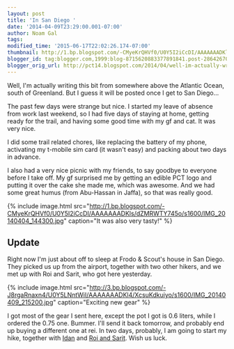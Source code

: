 ```yaml
---
layout: post
title: 'In San Diego '
date: '2014-04-09T23:29:00.001-07:00'
author: Noam Gal
tags:
modified_time: '2015-06-17T22:02:26.174-07:00'
thumbnail: http://1.bp.blogspot.com/-CMyeKrQHVf0/U0Y5I2iCcDI/AAAAAAADKls/dZMRWTY745o/s72-c/IMG_20140404_144300.jpg
blogger_id: tag:blogger.com,1999:blog-8715620883377891841.post-2864267056391808629
blogger_orig_url: http://pct14.blogspot.com/2014/04/well-im-actually-writing-this-bit-from.html
---
```


Well, I'm actually writing this bit from somewhere above the Atlantic Ocean, south of Greenland. But I guess it will be posted once I get to San Diego...

The past few days were strange but nice. I started my leave of absence from work last weekend, so I had five days of staying at home, getting ready for the trail, and having some good time with my gf and cat. It was very nice.

I did some trail related chores, like replacing the battery of my phone, activating my t-mobile sim card (it wasn't easy) and packing about two days in advance.

I also had a very nice picnic with my friends, to say goodbye to everyone before I take off. My gf surprised me by getting an edible PCT logo and putting it over the cake she made me, which was awesome. And we had some great humus (from Abu-Hassan in Jaffa), so that was really good.

{% include image.html src="http://1.bp.blogspot.com/-CMyeKrQHVf0/U0Y5I2iCcDI/AAAAAAADKls/dZMRWTY745o/s1600/IMG_20140404_144300.jpg" caption="It was also very tasty!" %}

Update
---
Right now I'm just about off to sleep at Frodo & Scout's house in San Diego. They picked us up from the airport, together with two other hikers, and we met up with Roi and Sarit, who got here yesterday.

{% include image.html src="http://3.bp.blogspot.com/-J8rgaRnaxn4/U0Y5LNntWiI/AAAAAAADKl4/XcsuKdkuiyo/s1600/IMG_20140409_215200.jpg" caption="Exciting new gear" %}

I got most of the gear I sent here, except the pot I got is 0.6 liters, while I ordered the 0.75 one. Bummer. I'll send it back tomorrow, and probably end up buying a different one at rei.
In two days, probably, I am going to start my hike, together with [Idan](http://idanpct14.blogspot.com/) and [Roi and Sarit](http://our-pct-2014.blogspot.com/). Wish us luck.

